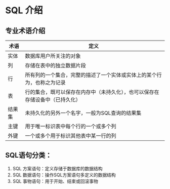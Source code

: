 # SQL 介绍

## 专业术语介绍

| 术语   | 定义                                                         |
| ------ | ------------------------------------------------------------ |
| 实体   | 数据库用户所关注的对象                                       |
| 列     | 存储在表中的独立数据片段                                     |
| 行     | 所有列的一个集合，完整的描述了一个实体或实体上的某个行为，也称之为记录 |
| 表     | 行的集合，既可以保存在内存中（未持久化），也可以保存在存储设备中（已持久化） |
| 结果集 | 未持久化的另外一个名字，一般为SQL查询的结果集                |
| 主键   | 用于唯一标识表中每个行的一个或多个列                         |
| 外键   | 一个或多个用于标识其他表中某一行的列                         |



## SQL语句分类：

1. SQL 方案语句：定义存储于数据库的数据结构
2. SQL 数据语句：操作SQL方案语句多定义的数据结构
3. SQL 事物语句：用于开始、结束或回滚事物